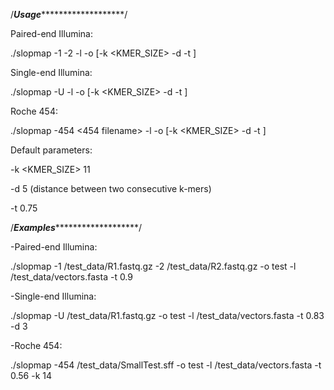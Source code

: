 /***********************************************Usage******************************************************************/

Paired-end Illumina:

./slopmap -1 <PE1 filename> -2 <PE1 filename> -l <Library name> -o <Output prefix> [-k <KMER_SIZE> -d <DISTANCE> -t <THRESHOLD>]


Single-end Illumina:

./slopmap -U <SE filename> -l <Library name> -o <Output prefix> [-k <KMER_SIZE> -d <DISTANCE> -t <THRESHOLD>]


Roche 454:

./slopmap -454 <454 filename> -l <Library name> -o <Output prefix> [-k <KMER_SIZE> -d <DISTANCE> -t <THRESHOLD>]


Default parameters:

-k <KMER_SIZE> 11

-d <DISTANCE> 5 (distance between two consecutive k-mers)

-t <THRESHOLD> 0.75


/***********************************************Examples******************************************************************/

-Paired-end Illumina:

./slopmap -1 <SlopMap HOME>/test_data/R1.fastq.gz -2 <SlopMap HOME>/test_data/R2.fastq.gz -o test -l <SlopMap HOME>/test_data/vectors.fasta -t 0.9


-Single-end Illumina:

./slopmap -U <SlopMap HOME>/test_data/R1.fastq.gz -o test -l <SlopMap HOME>/test_data/vectors.fasta -t 0.83 -d 3


-Roche 454:

./slopmap -454 <SlopMap HOME>/test_data/SmallTest.sff -o test -l <SlopMap HOME>/test_data/vectors.fasta -t 0.56 -k 14



